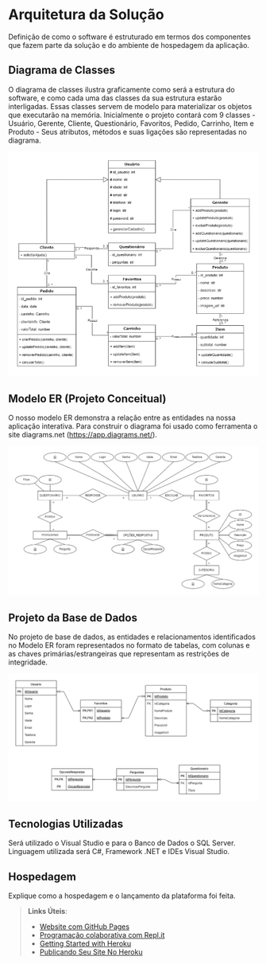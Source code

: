 # Arquitetura da Solução

Definição de como o software é estruturado em termos dos componentes que fazem parte da solução e do ambiente de hospedagem da aplicação.

## Diagrama de Classes

O diagrama de classes ilustra graficamente como será a estrutura do software, e como cada uma das classes da sua estrutura estarão interligadas. Essas classes servem de modelo para materializar os objetos que executarão na memória. Inicialmente o projeto contará com 9 classes - Usuário, Gerente, Cliente, Questionário, Favoritos, Pedido, Carrinho, Item e Produto - Seus atributos, métodos e suas ligações são representadas no diagrama.

![diagrama-de-classes](img/diagrama-de-classes.png)

## Modelo ER (Projeto Conceitual)

O nosso modelo ER demonstra a relação entre as entidades na nossa aplicação interativa.
Para construir o diagrama foi usado como ferramenta o site diagrams.net (https://app.diagrams.net/).

![modelo-er](img/modelo-er.png)

## Projeto da Base de Dados

No projeto de base de dados, as entidades e relacionamentos identificados no Modelo ER foram representados no formato de tabelas, com colunas e as chaves primárias/estrangeiras que representam as restrições de integridade.

![projeto-base-de-dados](img/projeto-base-de-dados.png)

## Tecnologias Utilizadas

Será utilizado o Visual Studio e para o Banco de Dados o SQL Server. Linguagem utilizada será C#, Framework .NET e IDEs Visual Studio.


## Hospedagem

Explique como a hospedagem e o lançamento da plataforma foi feita.

> **Links Úteis**:
>
> - [Website com GitHub Pages](https://pages.github.com/)
> - [Programação colaborativa com Repl.it](https://repl.it/)
> - [Getting Started with Heroku](https://devcenter.heroku.com/start)
> - [Publicando Seu Site No Heroku](http://pythonclub.com.br/publicando-seu-hello-world-no-heroku.html)
